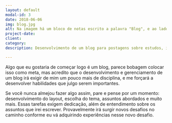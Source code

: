 ```yaml
---
layout: default
modal-id: 3
date: 2018-06-06
img: blog.jpg
alt: Na imagem há um bloco de notas escrito a palavra "Blog", e ao lado uma xícara de café.
project-date: 
client: 
category: 
description: Desenvolvimento de um blog para postagens sobre estudos, ideias, viajens ou qualquer coisa que acontecer.  

---
```


Algo que eu gostaria de começar logo é um blog, parece bobagem colocar isso como meta, mas acredito que o desenvolvimento e gerenciamento de um blog irá exigir de mim um pouco mais de disciplina, e me forçará a desenvolver habilidades que julgo serem importantes.

Se você nunca almejou fazer algo assim, pare e pense por um momento: desenvolvimento do layout, escolha do tema, assuntos abordados e muito mais. Essas tarefas exigem dedicação, além de entendimento sobre os assuntos que irei escrever. Provavelmente irá surgir novos desafios no caminho conforme eu vá adquirindo experiências nesse novo desafio.
